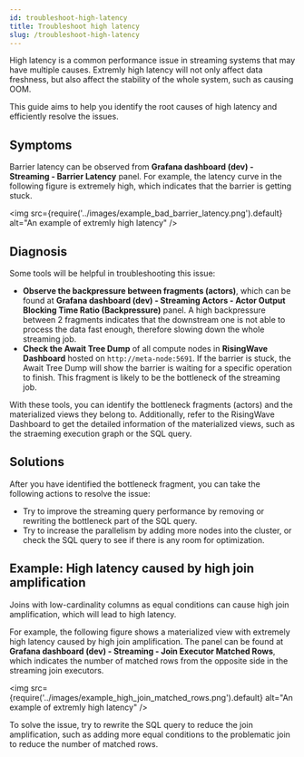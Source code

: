 ```yaml
---
id: troubleshoot-high-latency
title: Troubleshoot high latency
slug: /troubleshoot-high-latency
---
```


High latency is a common performance issue in streaming systems that may have multiple causes. Extremly high latency will not only affect data freshness, but also affect the stability of the whole system, such as causing OOM.

This guide aims to help you identify the root causes of high latency and efficiently resolve the issues.


## Symptoms

Barrier latency can be observed from **Grafana dashboard (dev) - Streaming - Barrier Latency** panel. For example, the latency curve in the following figure is extremely high, which indicates that the barrier is getting stuck.

<img
  src={require('../images/example_bad_barrier_latency.png').default}
  alt="An example of extremly high latency"
/>

## Diagnosis

Some tools will be helpful in troubleshooting this issue:

- **Observe the backpressure between fragments (actors)**, which can be found at **Grafana dashboard (dev) - Streaming Actors - Actor Output Blocking Time Ratio (Backpressure)** panel. A high backpressure between 2 fragments indicates that the downstream one is not able to process the data fast enough, therefore slowing down the whole streaming job.
- **Check the Await Tree Dump** of all compute nodes in **RisingWave Dashboard** hosted on `http://meta-node:5691`. If the barrier is stuck, the Await Tree Dump will show the barrier is waiting for a specific operation to finish. This fragment is likely to be the bottleneck of the streaming job.

With these tools, you can identify the bottleneck fragments (actors) and the materialized views they belong to. Additionally, refer to the RisingWave Dashboard to get the detailed information of the materialized views, such as the straeming execution graph or the SQL query.

## Solutions

After you have identified the bottleneck fragment, you can take the following actions to resolve the issue:

- Try to improve the streaming query performance by removing or rewriting the bottleneck part of the SQL query.
- Try to increase the parallelism by adding more nodes into the cluster, or check the SQL query to see if there is any room for optimization.


## Example: High latency caused by high join amplification

Joins with low-cardinality columns as equal conditions can cause high join amplification, which will lead to high latency.

For example, the following figure shows a materialized view with extremely high latency caused by high join amplification. The panel can be found at **Grafana dashboard (dev) - Streaming - Join Executor Matched Rows**, which indicates the number of matched rows from the opposite side in the streaming join executors.

<img
  src={require('../images/example_high_join_matched_rows.png').default}
  alt="An example of extremly high latency"
/>

To solve the issue, try to rewrite the SQL query to reduce the join amplification, such as adding more equal conditions to the problematic join to reduce the number of matched rows.